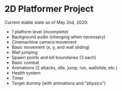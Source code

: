 # 2D Platformer Project

Current stable state as of May 2nd, 2020:
- 1 platform level (incomplete)
- Background audio (changing when necessary)
- Cinemachine camera movement
- Basic movement (x, y, and wall sliding)
- Wall jumping
- Spawn points and kill boundaries (3 each)
- Basic combat
- Animations (2 attacks, idle, jump, run, wallslide, etc.)
- Health system 
- Timer
- Target dummy (with animations and "physics")
